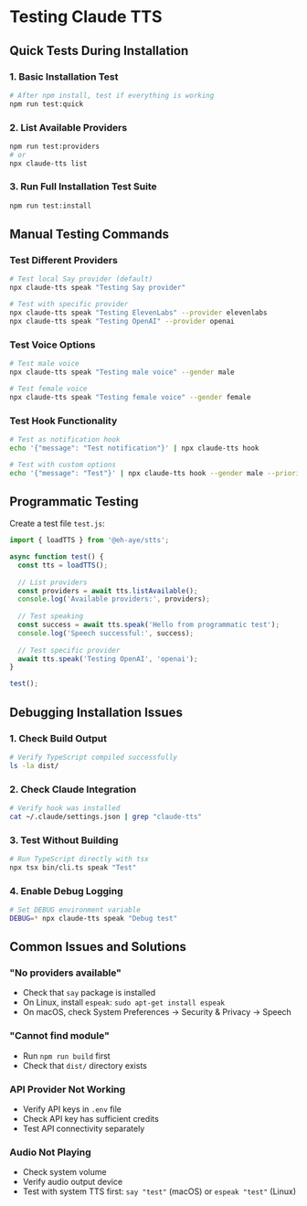 # Testing Claude TTS

## Quick Tests During Installation

### 1. Basic Installation Test
```bash
# After npm install, test if everything is working
npm run test:quick
```

### 2. List Available Providers
```bash
npm run test:providers
# or
npx claude-tts list
```

### 3. Run Full Installation Test Suite
```bash
npm run test:install
```

## Manual Testing Commands

### Test Different Providers
```bash
# Test local Say provider (default)
npx claude-tts speak "Testing Say provider"

# Test with specific provider
npx claude-tts speak "Testing ElevenLabs" --provider elevenlabs
npx claude-tts speak "Testing OpenAI" --provider openai
```

### Test Voice Options
```bash
# Test male voice
npx claude-tts speak "Testing male voice" --gender male

# Test female voice  
npx claude-tts speak "Testing female voice" --gender female
```

### Test Hook Functionality
```bash
# Test as notification hook
echo '{"message": "Test notification"}' | npx claude-tts hook

# Test with custom options
echo '{"message": "Test"}' | npx claude-tts hook --gender male --priority say,openai
```

## Programmatic Testing

Create a test file `test.js`:

```javascript
import { loadTTS } from '@eh-aye/stts';

async function test() {
  const tts = loadTTS();
  
  // List providers
  const providers = await tts.listAvailable();
  console.log('Available providers:', providers);
  
  // Test speaking
  const success = await tts.speak('Hello from programmatic test');
  console.log('Speech successful:', success);
  
  // Test specific provider
  await tts.speak('Testing OpenAI', 'openai');
}

test();
```

## Debugging Installation Issues

### 1. Check Build Output
```bash
# Verify TypeScript compiled successfully
ls -la dist/
```

### 2. Check Claude Integration
```bash
# Verify hook was installed
cat ~/.claude/settings.json | grep "claude-tts"
```

### 3. Test Without Building
```bash
# Run TypeScript directly with tsx
npx tsx bin/cli.ts speak "Test"
```

### 4. Enable Debug Logging
```bash
# Set DEBUG environment variable
DEBUG=* npx claude-tts speak "Debug test"
```

## Common Issues and Solutions

### "No providers available"
- Check that `say` package is installed
- On Linux, install `espeak`: `sudo apt-get install espeak`
- On macOS, check System Preferences → Security & Privacy → Speech

### "Cannot find module"
- Run `npm run build` first
- Check that `dist/` directory exists

### API Provider Not Working
- Verify API keys in `.env` file
- Check API key has sufficient credits
- Test API connectivity separately

### Audio Not Playing
- Check system volume
- Verify audio output device
- Test with system TTS first: `say "test"` (macOS) or `espeak "test"` (Linux)